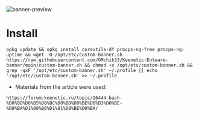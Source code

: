 ![banner-preview](https://github.com/user-attachments/assets/f90660f9-75da-428e-9f20-cc402bf5fe98)

# Install

```
opkg update && opkg install coreutils-df procps-ng-free procps-ng-uptime && wget -O /opt/etc/custom-banner.sh https://raw.githubusercontent.com/OMchik33/Keenetic-Entware-banner/main/custom-banner.sh && chmod +x /opt/etc/custom-banner.sh && grep -qxF '/opt/etc/custom-banner.sh' ~/.profile || echo '/opt/etc/custom-banner.sh' >> ~/.profile
```


* Materials from the article were used:
  
```
https://forum.keenetic.ru/topic/16444-bash-%D0%BD%D0%B5%D0%BC%D0%BD%D0%BE%D0%B3%D0%BE-%D0%BA%D1%80%B0%D1%81%D0%BE%D0%BA/
```
